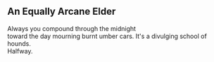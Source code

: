 An Equally Arcane Elder
-----------------------
Always you compound through the midnight  
toward the day mourning burnt umber cars. It's a divulging school of hounds.  
Halfway.  
